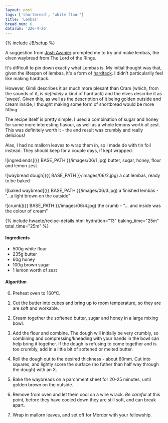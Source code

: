 ```yaml
---
layout: post
tags: ['shortbread', 'white flour']
title: 'Lembas'
bread_num: 6
datarum: '226-4-26'
---
```

{% include JB/setup %}

A suggestion from [Josh Avanier](https://twitter.com/joshavanier) prompted me to
try and make lembas, the elven waybread from The Lord of the Rings.

It's difficult to pin down exactly what Lembas is. My initial thought was that,
given the lifespan of lembas, it's a form of [hardtack](https://en.wikipedia.org/wiki/Hardtack).
I didn't particularily feel like making hardtack.

However, Gimli describes it as much more plesant than Cram (which, from the sounds
of it, is *definitely* a kind of hardtack) and the elves describe it as 'sweet'.
Given this, as well as the description of it being golden outside and cream
inside, I thought making some form of shortbread would be more fitting.

The recipe itself is pretty simple. I used a combination of sugar and honey for
some more interesting flavour, as well as a whole lemons worth of zest. This was
definitely worth it - the end result was crumbly and really delicious!

Alas, I had no mallorn leaves to wrap them in, so I made do with tin foil instead.
They should keep for a couple days, if kept wrapped.


![ingrediends]({{ BASE_PATH }}/images/06/1.jpg)
<span class="img-caption">butter, sugar, honey, flour and lemon zest</span>

![waybread dough]({{ BASE_PATH }}/images/06/2.jpg)
<span class="img-caption">a cut lembas, ready to be baked</span>

![baked waybread]({{ BASE_PATH }}/images/06/3.jpg)
<span class="img-caption">a finished lembas - "...a light brown on the outside"</span>

![crumb]({{ BASE_PATH }}/images/06/4.jpg)
<span class="img-caption">the crumb - "... and inside was the colour of cream"</span>

{% include hwaete/recipe-details.html hydration="13" baking_time="25m" total_time="25m" %}

#### Ingredients

- 500g white flour
- 235g butter
- 60g honey
- 100g brown sugar
- 1 lemon worth of zest

#### Algorithm

0. Preheat oven to 160°C.

1. Cut the butter into cubes and bring up to room temperature, so they are are
soft and workable.

2. Cream together the softened butter, sugar and honey in a large mixing bowl.

3. Add the flour and combine. The dough will initially be very crumbly, so combining
and compressing/kneading with your hands in the bowl can help bring it together. If
the dough is refusing to come together and is too crumbly, add in a little bit of
softened or melted butter.

4. Roll the dough out to the desired thickness - about 60mm. Cut into squares,
and lightly score the surface (no futher than half way through the dough) with
an X.

5. Bake the waybreads on a parchment sheet for 20-25 minutes, until golden brown
on the outside.

6. Remove from oven and let them cool on a wire wrack. *Be careful* at this point,
before they have cooled down they are still soft, and can break apart.

7. Wrap in mallorn leaves, and set off for Mordor with your fellowship.

